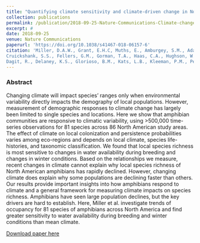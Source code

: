 ```yaml
---
title: "Quantifying climate sensitivity and climate-driven change in North American amphibian communities"
collection: publications
permalink: /publication/2018-09-25-Nature-Communications-Climate-change-NA-Amphibians
excerpt: #
date: 2018-09-25
venue: Nature Communications
paperurl: 'https://doi.org/10.1038/s41467-018-06157-6'
citation: 'Miller, D.A.W., Grant, E.H.C, Muths, E., Amburgey, S.M., Adams, M.J., Joseph, M.B., Waddle, J.H., Johnson, P.T. J., Ryan, M.E., Schmidt, B.R., Calhoun, D.L., Davis, C.L., Fisher, R.N., Green, D.M., Hossack, B.R., Rittenhouse, T.A.G., Walls, S.C., Bailey, L.L.,
Cruickshank, S.S., Fellers, G.M., Gorman, T.A., Haas, C.A., Hughson, W., Pilliod, D.S., Price, S.J., Ray, A.M., Sadinski, W., Saenz, D., Barichivich, W.J., Brand, A., Brehme, C.S.,
Dagit, R., Delaney, K.S., Glorioso, B.M., Kats, L.B., Kleeman, P.M., Pearl, C.A., Rochester, C.J., Riley, S.P.D., Roth, M., Sigafus, B.H. (2019). Quantifying climate sensitivity and climate-driven change in North American amphibian communities <i>Nature Communications</i>. 9(1):3926'
---
```


### Abstract

Changing climate will impact species’ ranges only when environmental variability directly impacts the demography of local populations. However, measurement of demographic responses to climate change has largely been limited to single species and locations. Here we show that amphibian communities are responsive to climatic variability, using >500,000 time-series observations for 81 species across 86 North American study areas. The effect of climate on local colonization and persistence probabilities varies among eco-regions and depends on local climate, species life-histories, and taxonomic classification. We found that local species richness is most sensitive to changes in water availability during breeding and changes in winter conditions. Based on the relationships we measure, recent changes in climate cannot explain why local species richness of North American amphibians has rapidly declined. However, changing climate does explain why some populations are declining faster than others. Our results provide important insights into how amphibians respond to climate and a general framework for measuring climate impacts on species richness. Amphibians have seen large population declines, but the key drivers are hard to establish. Here, Miller et al. investigate trends of occupancy for 81 species of amphibians across North America and find greater sensitivity to water availability during breeding and winter conditions than mean climate.


[Download paper here](https://doi.org/10.1038/s41467-018-06157-6)


